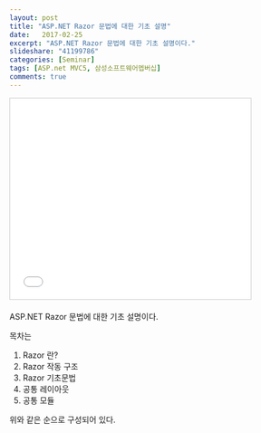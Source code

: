 ```yaml
---
layout: post
title: "ASP.NET Razor 문법에 대한 기초 설명"
date:   2017-02-25
excerpt: "ASP.NET Razor 문법에 대한 기초 설명이다."
slideshare: "41199786"
categories: [Seminar]
tags: [ASP.net MVC5, 삼성소프트웨어멥버십]
comments: true
---
```


<iframe src="//www.slideshare.net/slideshow/embed_code/41199786" width="425" height="355" frameborder="0" marginwidth="0" marginheight="0" scrolling="no" style="border:1px solid #CCC; border-width:1px; margin-bottom:5px; max-width: 100%;" allowfullscreen=""> </iframe>

ASP.NET Razor 문법에 대한 기초 설명이다.

목차는

1. Razor 란?
2. Razor 작동 구조
3. Razor 기초문법
4. 공통 레이아웃
5. 공통 모듈

위와 같은 순으로 구성되어 있다.

